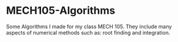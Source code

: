 # MECH105-Algorithms
Some Algorithms I made for my class MECH 105.
They include many aspects of numerical methods such as: root finding and integration.
